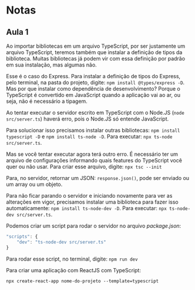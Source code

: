# Notas

## Aula 1

Ao importar bibliotecas em um arquivo TypeScript, por ser justamente um arquivo TypeScript, teremos também que instalar a definição de tipos da biblioteca. Muitas bibliotecas já podem vir com essa definição por padrão em sua instalação, mas algumas não.

Esse é o caso do Express. Para instalar a definição de tipos do Express, pelo terminal, na pasta do projeto, digite: `npm install @types/express -D`. Mas por que instalar como dependência de desenvolvimento? Porque o TypeScript é convertido em JavaScript quando a aplicação vai ao ar, ou seja, não é necessário a tipagem.



Ao tentar executar o servidor escrito em TypeScript com o Node.JS (`node src/server.ts`) haverá erro, pois o Node.JS só entende JavaScript. 

Para solucionar isso precisamos instalar outras bibliotecas: `npm install typescript -D` e `npm install ts-node -D`. Para executar: `npx ts-node src/server.ts`.



Mas se você tentar executar agora terá outro erro. É necessário ter um arquivo de configurações informando quais features do TypeScript você quer ou não usar. Para criar esse arquivo, digite: `npx tsc --init`



Para, no servidor, retornar um JSON: `response.json()`, pode ser enviado ou um array ou um objeto.



Para não ficar parando o servidor e iniciando novamente para ver as alterações em vigor, precisamos instalar uma biblioteca para fazer isso automaticamente: `npm install ts-node-dev -D`. Para executar: `npx ts-node-dev src/server.ts`.



Podemos criar um script para rodar o servidor no arquivo *package.json*: 

```javascript
"scripts": {
    "dev": "ts-node-dev src/server.ts"
}
```

Para rodar esse script, no terminal, digite: `npm run dev`



Para criar uma aplicação com ReactJS com TypeScript:

`npx create-react-app nome-do-projeto --template=typescript`